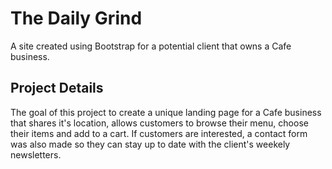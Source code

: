 # The Daily Grind

A site created using Bootstrap for a potential client that owns a Cafe business.

## Project Details

The goal of this project to create a unique landing page for a Cafe business that shares it's location, allows customers to browse their menu, choose their items and add to a cart.  If customers are interested, a contact form was also made so they can stay up to date with the client's weekely newsletters.
